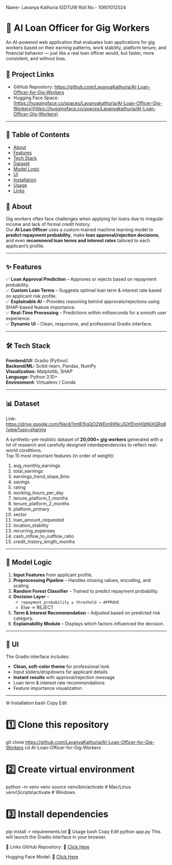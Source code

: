 Name- Lavanya Kathuria
IGDTUW Roll No.- 10601012024
# 🤖 AI Loan Officer for Gig Workers

An AI-powered web application that evaluates loan applications for gig workers based on their earning patterns, work stability, platform tenure, and financial behavior — just like a real loan officer would, but faster, more consistent, and without bias.
## 🔗 Project Links
- GitHub Repository: https://github.com/LavanyaKathuria/AI-Loan-Officer-for-Gig-Workers
- Hugging Face Space: [https://huggingface.co/spaces/Lavanyakathuria/AI-Loan-Officer-Gig-Workers](https://huggingface.co/spaces/Lavanyakathuria/AI-Loan-Officer-Gig-Workers)

---

## 📌 Table of Contents
- [About](#about)
- [Features](#features)
- [Tech Stack](#tech-stack)
- [Dataset](#dataset)
- [Model Logic](#model-logic)
- [UI](#ui)
- [Installation](#installation)
- [Usage](#usage)
- [Links](#links)

## 📖 About
Gig workers often face challenges when applying for loans due to irregular income and lack of formal credit history.  
Our **AI Loan Officer** uses a custom-trained machine learning model to **predict repayment probability**, make **loan approval/rejection decisions**, and even **recommend loan terms and interest rates** tailored to each applicant’s profile.

---

## ✨ Features
✅ **Loan Approval Prediction** – Approves or rejects based on repayment probability.  
✅ **Custom Loan Terms** – Suggests optimal loan term & interest rate based on applicant risk profile.  
✅ **Explainable AI** – Provides reasoning behind approvals/rejections using SHAP-based feature importance.  
✅ **Real-Time Processing** – Predictions within milliseconds for a smooth user experience.  
✅ **Dynamic UI** – Clean, responsive, and professional Gradio interface.

---

## 🛠 Tech Stack
**Frontend/UI:** Gradio (Python)  
**Backend/ML:** Scikit-learn, Pandas, NumPy  
**Visualization:** Matplotlib, SHAP  
**Language:** Python 3.10+  
**Environment:** Virtualenv / Conda  

---

## 📊 Dataset
Link- https://drive.google.com/file/d/1mt815gQO2WEm9XNcJGXfDmHQtNiXQRg8/view?usp=sharing

A synthetic-yet-realistic dataset of **20,000+ gig workers** generated with a lot of research and carefully designed interdependencies to reflect real-world conditions.  
Top 15 most important features (in order of weight):

1. avg_monthly_earnings  
2. total_earnings  
3. earnings_trend_slope_6mo  
4. savings  
5. rating  
6. working_hours_per_day  
7. tenure_platform_1_months  
8. tenure_platform_2_months  
9. platform_primary  
10. sector  
11. loan_amount_requested  
12. location_stability  
13. recurring_expenses  
14. cash_inflow_to_outflow_ratio  
15. credit_history_length_months  

---

## 🧠 Model Logic
1. **Input Features** from applicant profile.  
2. **Preprocessing Pipeline** – Handles missing values, encoding, and scaling.  
3. **Random Forest Classifier** – Trained to predict repayment probability.  
4. **Decision Layer** –  
   - `repayment_probability ≥ threshold → APPROVE`  
   - Else → REJECT  
5. **Term & Interest Recommendation** – Adjusted based on predicted risk category.  
6. **Explainability Module** – Displays which factors influenced the decision.

---

## 🎨 UI
The Gradio interface includes:
- **Clean, soft-color theme** for professional look
- Input sliders/dropdowns for applicant details
- **Instant results** with approval/rejection message
- Loan term & interest rate recommendations
- Feature importance visualization

---


⚙️ Installation
bash
Copy
Edit
# 1️⃣ Clone this repository
git clone https://github.com/LavanyaKathuria/AI-Loan-Officer-for-Gig-Workers
cd AI-Loan-Officer-for-Gig-Workers

# 2️⃣ Create virtual environment
python -m venv venv
source venv/bin/activate  # Mac/Linux
venv\Scripts\activate     # Windows

# 3️⃣ Install dependencies
pip install -r requirements.txt
🚀 Usage
bash
Copy
Edit
python app.py
This will launch the Gradio interface in your browser.

🔗 Links
GitHub Repository: 📂 [Click Here](https://github.com/LavanyaKathuria/AI-Loan-Officer-for-Gig-Workers)

Hugging Face Model: 🤗 [Click Here](https://huggingface.co/spaces/Lavanyakathuria/AI-Loan-Officer-Gig-Workers)
